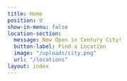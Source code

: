 ```yaml
---
title: Home
position: 0
show-in-menu: false
location-section:
  message: Now Open in Century City!
  button-label: Find a Location
  image: "/uploads/city.png"
  url: "/locations"
layout: index
---
```


